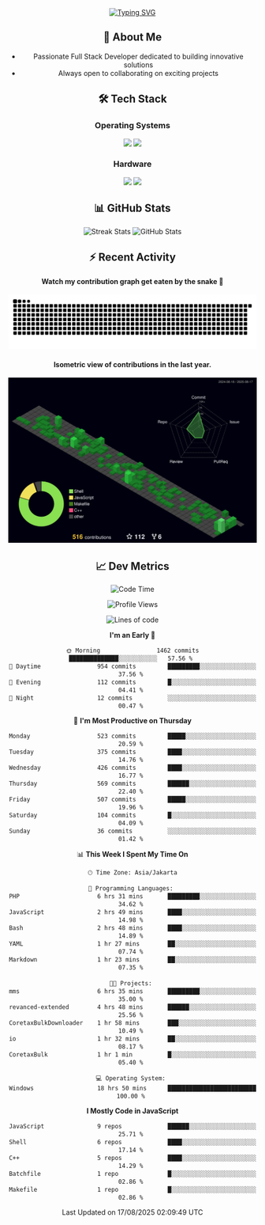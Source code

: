 <div align="center" style="max-width: 900px; margin: auto;">
<a href="https://github.com/thunderkex">
  <img src="https://readme-typing-svg.herokuapp.com?font=Fira+Code&pause=1000&center=true&vCenter=true&width=435&lines=Ha+ha!+I+am+here!;Told+you+a+storm+was+coming!" alt="Typing SVG" />
</a>

## 👋 About Me
- Passionate Full Stack Developer dedicated to building innovative solutions
- Always open to collaborating on exciting projects

## 🛠️ Tech Stack
### Operating Systems
<a href="#"><img src="https://img.shields.io/badge/Linux-FCC624?style=flat&logo=linux&logoColor=black"></a>
<a href="#"><img src="https://img.shields.io/badge/Windows-0078D6?style=flat&logo=windows&logoColor=white"></a>

### Hardware
<a href="#"><img src="https://img.shields.io/badge/Raspberry%20Pi-C51A4A?style=flat&logo=raspberrypi&logoColor=white"></a>
<a href="#"><img src="https://img.shields.io/badge/Arduino-00979D?style=flat&logo=Arduino&logoColor=white"></a>

## 📊 GitHub Stats
<div align="center">
  <img src="https://streak-stats.demolab.com?user=thunderkex&theme=tokyonight-duo&border_radius=20" alt="Streak Stats" />
  <img src="https://github-readme-stats.vercel.app/api?username=thunderkex&show_icons=true&theme=tokyonight&border_radius=20" alt="GitHub Stats" />
</div>

## ⚡ Recent Activity
<h4>Watch my contribution graph get eaten by the snake 🐍</h4>
<img width="600em" alt="thunderkex's Github commit snake" src="https://raw.githubusercontent.com/thunderkex/thunderkex/output/grid-snake-ov.svg" />

<h4>Isometric view of contributions in the last year.</h4>
<a href="./profile-3d-contrib/profile-night-green.svg">
	<img width="600em" src="./profile-3d-contrib/profile-night-green.svg">
</a>

## 📈 Dev Metrics
<!--START_SECTION:waka-->
![Code Time](http://img.shields.io/badge/Code%20Time-1%2C488%20hrs%2047%20mins-blue)

![Profile Views](http://img.shields.io/badge/Profile%20Views-4-blue)

![Lines of code](https://img.shields.io/badge/From%20Hello%20World%20I%27ve%20Written-3.5%20million%20lines%20of%20code-blue)

**I'm an Early 🐤** 

```text
🌞 Morning                1462 commits        ██████████████░░░░░░░░░░░   57.56 % 
🌆 Daytime                954 commits         █████████░░░░░░░░░░░░░░░░   37.56 % 
🌃 Evening                112 commits         █░░░░░░░░░░░░░░░░░░░░░░░░   04.41 % 
🌙 Night                  12 commits          ░░░░░░░░░░░░░░░░░░░░░░░░░   00.47 % 
```
📅 **I'm Most Productive on Thursday** 

```text
Monday                   523 commits         █████░░░░░░░░░░░░░░░░░░░░   20.59 % 
Tuesday                  375 commits         ████░░░░░░░░░░░░░░░░░░░░░   14.76 % 
Wednesday                426 commits         ████░░░░░░░░░░░░░░░░░░░░░   16.77 % 
Thursday                 569 commits         ██████░░░░░░░░░░░░░░░░░░░   22.40 % 
Friday                   507 commits         █████░░░░░░░░░░░░░░░░░░░░   19.96 % 
Saturday                 104 commits         █░░░░░░░░░░░░░░░░░░░░░░░░   04.09 % 
Sunday                   36 commits          ░░░░░░░░░░░░░░░░░░░░░░░░░   01.42 % 
```


📊 **This Week I Spent My Time On** 

```text
🕑︎ Time Zone: Asia/Jakarta

💬 Programming Languages: 
PHP                      6 hrs 31 mins       █████████░░░░░░░░░░░░░░░░   34.62 % 
JavaScript               2 hrs 49 mins       ████░░░░░░░░░░░░░░░░░░░░░   14.98 % 
Bash                     2 hrs 48 mins       ████░░░░░░░░░░░░░░░░░░░░░   14.89 % 
YAML                     1 hr 27 mins        ██░░░░░░░░░░░░░░░░░░░░░░░   07.74 % 
Markdown                 1 hr 23 mins        ██░░░░░░░░░░░░░░░░░░░░░░░   07.35 % 

🐱‍💻 Projects: 
mms                      6 hrs 35 mins       █████████░░░░░░░░░░░░░░░░   35.00 % 
revanced-extended        4 hrs 48 mins       ██████░░░░░░░░░░░░░░░░░░░   25.56 % 
CoretaxBulkDownloader    1 hr 58 mins        ███░░░░░░░░░░░░░░░░░░░░░░   10.49 % 
io                       1 hr 32 mins        ██░░░░░░░░░░░░░░░░░░░░░░░   08.17 % 
CoretaxBulk              1 hr 1 min          █░░░░░░░░░░░░░░░░░░░░░░░░   05.40 % 

💻 Operating System: 
Windows                  18 hrs 50 mins      █████████████████████████   100.00 % 
```

**I Mostly Code in JavaScript** 

```text
JavaScript               9 repos             ██████░░░░░░░░░░░░░░░░░░░   25.71 % 
Shell                    6 repos             ████░░░░░░░░░░░░░░░░░░░░░   17.14 % 
C++                      5 repos             ████░░░░░░░░░░░░░░░░░░░░░   14.29 % 
Batchfile                1 repo              █░░░░░░░░░░░░░░░░░░░░░░░░   02.86 % 
Makefile                 1 repo              █░░░░░░░░░░░░░░░░░░░░░░░░   02.86 % 
```




 Last Updated on 17/08/2025 02:09:49 UTC
<!--END_SECTION:waka-->
</div>
